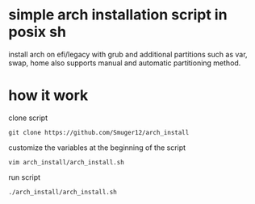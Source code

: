 # simple arch installation script in posix sh
install arch on efi/legacy with grub and additional partitions such as var, swap, home also supports manual and automatic partitioning method.
# how it work
clone script

`git clone https://github.com/Smuger12/arch_install`

customize the variables at the beginning of the script

`vim arch_install/arch_install.sh`

run script

`./arch_install/arch_install.sh`
